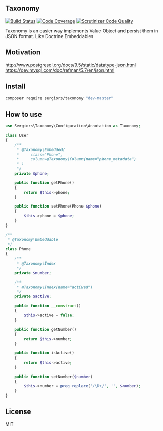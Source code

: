Taxonomy
--------

[![Build Status](https://scrutinizer-ci.com/g/sergiors/taxonomy/badges/build.png?b=master)](https://scrutinizer-ci.com/g/sergiors/taxonomy/build-status/master)
[![Code Coverage](https://scrutinizer-ci.com/g/sergiors/taxonomy/badges/coverage.png?b=master)](https://scrutinizer-ci.com/g/sergiors/taxonomy/?branch=master)
[![Scrutinizer Code Quality](https://scrutinizer-ci.com/g/sergiors/taxonomy/badges/quality-score.png?b=master)](https://scrutinizer-ci.com/g/sergiors/taxonomy/?branch=master)

Taxonomy is an easier way implements Value Object and persist them in JSON format. Like Doctrine Embeddables

Motivation
----------
http://www.postgresql.org/docs/9.5/static/datatype-json.html  
https://dev.mysql.com/doc/refman/5.7/en/json.html

Install
-------
```bash
composer require sergiors/taxonomy "dev-master"
```

How to use
----------

```php
use Sergiors\Taxonomy\Configuration\Annotation as Taxonomy;

class User
{
    /**
     * @Taxonomy\Embedded(
     *     class="Phone",
     *     column=@Taxonomy\Column(name="phone_metadata")
     * )
     */
    private $phone;

    public function getPhone()
    {
        return $this->phone;
    }

    public function setPhone(Phone $phone)
    {
        $this->phone = $phone;
    }
}

/**
 * @Taxonomy\Embeddable
 */
class Phone
{
    /**
     * @Taxonomy\Index
     */
    private $number;

    /**
     * @Taxonomy\Index(name="actived")
     */
    private $active;

    public function __construct()
    {
        $this->active = false;
    }

    public function getNumber()
    {
        return $this->number;
    }

    public function isActive()
    {
        return $this->active;
    }

    public function setNumber($number)
    {
        $this->number = preg_replace('/\D+/', '', $number);
    }
}
```

License
-------
MIT
